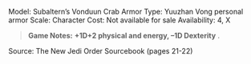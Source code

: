 Model: Subaltern’s Vonduun Crab Armor
Type: Yuuzhan Vong personal armor
Scale: Character
Cost: Not available for sale
Availability: 4, X

> **Game Notes:** 
> **+1D+2 physical and energy, –1D Dexterity** .

Source: The New Jedi Order Sourcebook (pages 21-22)